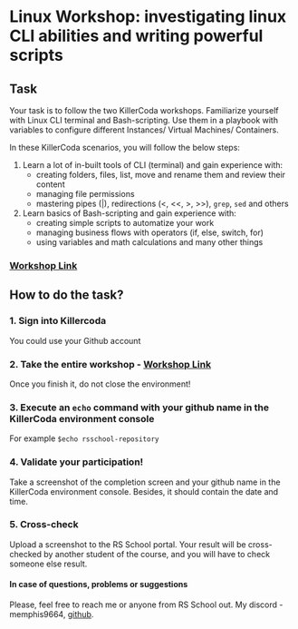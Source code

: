 # Linux Workshop: investigating linux CLI abilities and writing powerful scripts
## Task

Your task is to follow the two KillerCoda workshops. Familiarize yourself with Linux CLI terminal and Bash-scripting. Use them in a playbook with variables to configure different Instances/ Virtual Machines/ Containers.

In these KillerCoda scenarios, you will follow the below steps:

1. Learn a lot of in-built tools of CLI (terminal) and gain experience with:
   - creating folders, files, list, move and rename them and review their content
   - managing file permissions
   - mastering pipes (|), redirections (<, <<, >, >>), `grep`, `sed` and others
2. Learn basics of Bash-scripting and gain experience with:
   - creating simple scripts to automatize your work
   - managing business flows with operators (if, else, switch, for)
   - using variables and math calculations and many other things

### [Workshop Link](http://localhost:8080)

## How to do the task?
### 1. Sign into Killercoda 
You could use your Github account
### 2. Take the entire workshop - [Workshop Link](http://localhost:8080)
Once you finish it, do not close the environment!
### 3. Execute an `echo` command with your github name in the KillerCoda environment console 
For example `$echo rsschool-repository`
### 4. Validate your participation!
Take a screenshot of the completion screen  and your github name in the KillerCoda environment console. Besides, it should contain the date and time.
### 5. Cross-check
Upload a screenshot to the RS School portal. Your result will be cross-checked by another student of the course, and you will have to check someone else result.

#### In case of questions, problems or suggestions

Please, feel free to reach me or anyone from RS School out. My discord - memphis9664, [github](https://github.com/memphis35).